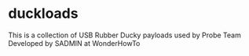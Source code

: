 # duckloads
This is a collection of USB Rubber Ducky payloads used by Probe Team
Developed by SADMIN at WonderHowTo
